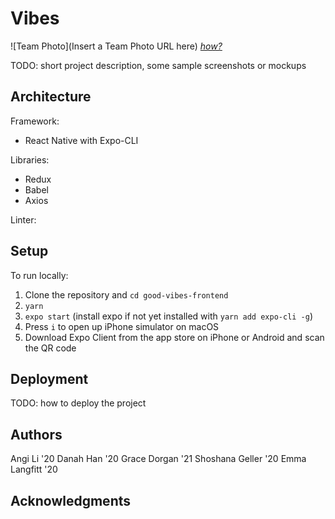 # Vibes

![Team Photo](Insert a Team Photo URL here)
[*how?*](https://help.github.com/articles/about-readmes/#relative-links-and-image-paths-in-readme-files)

TODO: short project description, some sample screenshots or mockups

## Architecture

Framework:
* React Native with Expo-CLI

Libraries:
* Redux
* Babel
* Axios

Linter:

## Setup

To run locally:
1. Clone the repository and `cd good-vibes-frontend`
2. `yarn`
3. `expo start` (install expo if not yet installed with `yarn add expo-cli -g`)
4. Press `i` to open up iPhone simulator on macOS
5. Download Expo Client from the app store on iPhone or Android and scan the QR code

## Deployment

TODO: how to deploy the project

## Authors
Angi Li '20
Danah Han '20
Grace Dorgan '21
Shoshana Geller '20
Emma Langfitt '20

## Acknowledgments
